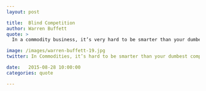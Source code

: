 ```yaml
---
layout: post

title:  Blind Competition
author: Warren Buffett
quote: >
  In a commodity business, it’s very hard to be smarter than your dumbest competitor.

image: /images/warren-buffett-19.jpg
twitter: In Commodities, it’s hard to be smarter than your dumbest competitor. Warren Buffett http://quotes.stockflare.com/

date:   2015-08-28 10:00:00
categories: quote

---
```


